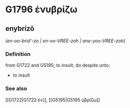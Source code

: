 # G1796 ἐνυβρίζω

## enybrízō

_(en-oo-brid'-zo | en-oo-VREE-zoh | ane-yoo-VREE-zoh)_

### Definition

from G1722 and G5195; to insult; do despite unto; 

- to insult

### See also

[[G1722|G1722 ἐν]], [[G5195|G5195 ὑβρίζω]]
